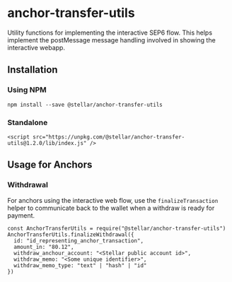 # anchor-transfer-utils

Utility functions for implementing the interactive SEP6 flow.  This helps implement the postMessage message handling involved in showing the interactive webapp.

## Installation

### Using NPM

```
npm install --save @stellar/anchor-transfer-utils
```

### Standalone

```
<script src="https://unpkg.com/@stellar/anchor-transfer-utils@1.2.0/lib/index.js" />
```

## Usage for Anchors

### Withdrawal

For anchors using the interactive web flow, use the `finalizeTransaction` helper to communicate back to the wallet when a withdraw is ready for payment.

```
const AnchorTransferUtils = require("@stellar/anchor-transfer-utils")
AnchorTransferUtils.finalizeWithdrawal({
  id: "id_representing_anchor_transaction",
  amount_in: "80.12",
  withdraw_anchour_account: "<Stellar public account id>",
  withdraw_memo: "<Some unique identifier>",
  withdraw_memo_type: "text" | "hash" | "id"
})
```

